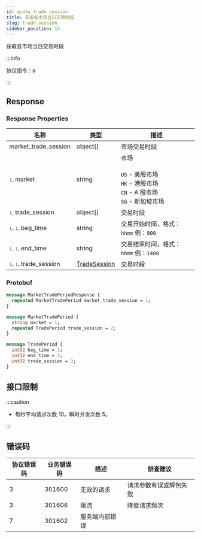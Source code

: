 ```yaml
---
id: quote_trade_session
title: 获取各市场当日交易时段
slug: trade-session
sidebar_position: 15
---
```


获取各市场当日交易时段

:::info

协议指令：`8`

:::

## Response

### Response Properties

| 名称                 | 类型                                    | 描述                                                                                        |
| -------------------- | --------------------------------------- | ------------------------------------------------------------------------------------------- |
| market_trade_session | object[]                                | 市场交易时段                                                                                |
| ∟market              | string                                  | 市场<br/><br/>`US` - 美股市场<br/>`HK` - 港股市场<br/>`CN` - A 股市场<br/>`SG` - 新加坡市场 |
| ∟trade_session       | object[]                                | 交易时段                                                                                    |
| ∟∟beg_time           | string                                  | 交易开始时间，格式：`hhmm` 例：`900`                                                        |
| ∟∟end_time           | string                                  | 交易结束时间，格式：`hhmm` 例：`1400`                                                       |
| ∟∟trade_session      | [TradeSession](../objects#tradesession) | 交易时段                                                                                    |

### Protobuf

```protobuf
message MarketTradePeriodResponse {
  repeated MarketTradePeriod market_trade_session = 1;
}

message MarketTradePeriod {
  string market = 1;
  repeated TradePeriod trade_session = 2;
}

message TradePeriod {
  int32 beg_time = 1;
  int32 end_time = 2;
  int32 trade_session = 3;
}
```

## 接口限制

:::caution

- 每秒平均请求次数 10，瞬时并发次数 5。

:::

## 错误码

| 协议错误码 | 业务错误码 | 描述           | 排查建议               |
| ---------- | ---------- | -------------- | ---------------------- |
| 3          | 301600     | 无效的请求     | 请求参数有误或解包失败 |
| 3          | 301606     | 限流           | 降低请求频次           |
| 7          | 301602     | 服务端内部错误 |                        |
